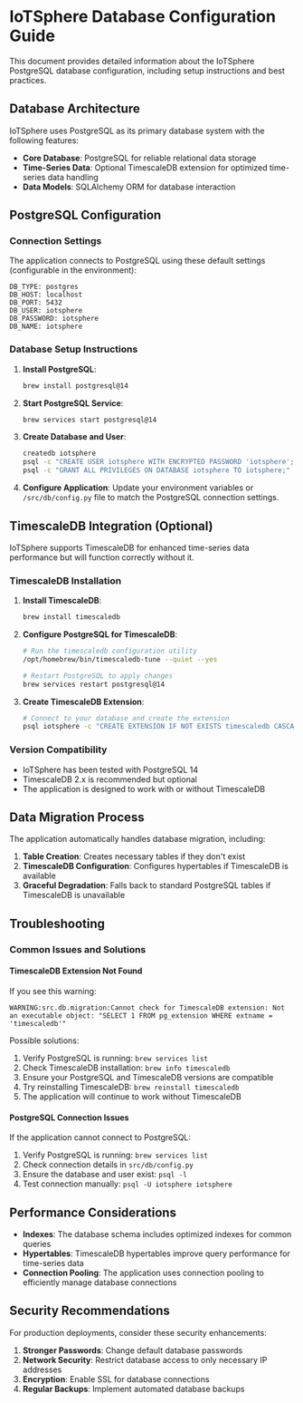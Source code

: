 # IoTSphere Database Configuration Guide

This document provides detailed information about the IoTSphere PostgreSQL database configuration, including setup instructions and best practices.

## Database Architecture

IoTSphere uses PostgreSQL as its primary database system with the following features:

- **Core Database**: PostgreSQL for reliable relational data storage
- **Time-Series Data**: Optional TimescaleDB extension for optimized time-series data handling
- **Data Models**: SQLAlchemy ORM for database interaction

## PostgreSQL Configuration

### Connection Settings

The application connects to PostgreSQL using these default settings (configurable in the environment):

```
DB_TYPE: postgres
DB_HOST: localhost
DB_PORT: 5432
DB_USER: iotsphere
DB_PASSWORD: iotsphere
DB_NAME: iotsphere
```

### Database Setup Instructions

1. **Install PostgreSQL**:
   ```bash
   brew install postgresql@14
   ```

2. **Start PostgreSQL Service**:
   ```bash
   brew services start postgresql@14
   ```

3. **Create Database and User**:
   ```bash
   createdb iotsphere
   psql -c "CREATE USER iotsphere WITH ENCRYPTED PASSWORD 'iotsphere';"
   psql -c "GRANT ALL PRIVILEGES ON DATABASE iotsphere TO iotsphere;"
   ```

4. **Configure Application**:
   Update your environment variables or `/src/db/config.py` file to match the PostgreSQL connection settings.

## TimescaleDB Integration (Optional)

IoTSphere supports TimescaleDB for enhanced time-series data performance but will function correctly without it.

### TimescaleDB Installation

1. **Install TimescaleDB**:
   ```bash
   brew install timescaledb
   ```

2. **Configure PostgreSQL for TimescaleDB**:
   ```bash
   # Run the timescaledb configuration utility
   /opt/homebrew/bin/timescaledb-tune --quiet --yes

   # Restart PostgreSQL to apply changes
   brew services restart postgresql@14
   ```

3. **Create TimescaleDB Extension**:
   ```bash
   # Connect to your database and create the extension
   psql iotsphere -c "CREATE EXTENSION IF NOT EXISTS timescaledb CASCADE;"
   ```

### Version Compatibility

- IoTSphere has been tested with PostgreSQL 14
- TimescaleDB 2.x is recommended but optional
- The application is designed to work with or without TimescaleDB

## Data Migration Process

The application automatically handles database migration, including:

1. **Table Creation**: Creates necessary tables if they don't exist
2. **TimescaleDB Configuration**: Configures hypertables if TimescaleDB is available
3. **Graceful Degradation**: Falls back to standard PostgreSQL tables if TimescaleDB is unavailable

## Troubleshooting

### Common Issues and Solutions

#### TimescaleDB Extension Not Found

If you see this warning:
```
WARNING:src.db.migration:Cannot check for TimescaleDB extension: Not an executable object: "SELECT 1 FROM pg_extension WHERE extname = 'timescaledb'"
```

Possible solutions:
1. Verify PostgreSQL is running: `brew services list`
2. Check TimescaleDB installation: `brew info timescaledb`
3. Ensure your PostgreSQL and TimescaleDB versions are compatible
4. Try reinstalling TimescaleDB: `brew reinstall timescaledb`
5. The application will continue to work without TimescaleDB

#### PostgreSQL Connection Issues

If the application cannot connect to PostgreSQL:

1. Verify PostgreSQL is running: `brew services list`
2. Check connection details in `src/db/config.py`
3. Ensure the database and user exist: `psql -l`
4. Test connection manually: `psql -U iotsphere iotsphere`

## Performance Considerations

- **Indexes**: The database schema includes optimized indexes for common queries
- **Hypertables**: TimescaleDB hypertables improve query performance for time-series data
- **Connection Pooling**: The application uses connection pooling to efficiently manage database connections

## Security Recommendations

For production deployments, consider these security enhancements:

1. **Stronger Passwords**: Change default database passwords
2. **Network Security**: Restrict database access to only necessary IP addresses
3. **Encryption**: Enable SSL for database connections
4. **Regular Backups**: Implement automated database backups
